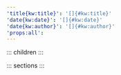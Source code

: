 ```yaml
---
'title{kw:title}': '[]{#kw:title}'
'date{kw:date}': '[]{#kw:date}'
'date{kw:author}': '[]{#kw:author}'
'props:all':
---
```


::: children
:::

::: sections
:::

